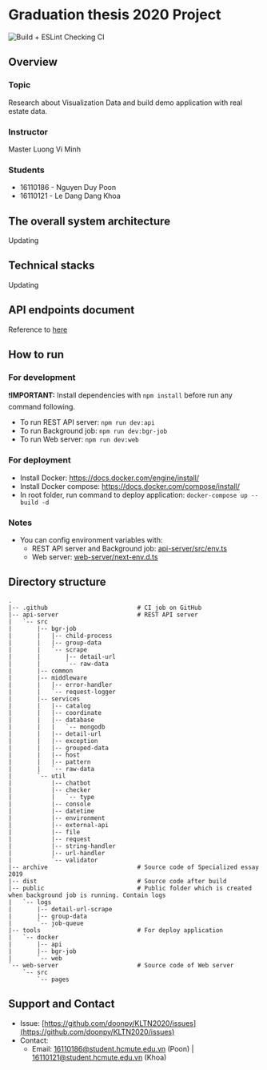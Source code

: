# Graduation thesis 2020 Project
![Build + ESLint Checking CI](https://github.com/doonpy/KLTN2020/workflows/Node.js%20CI/badge.svg?branch=KLTN2020&event=push)
## Overview
### Topic
Research about Visualization Data and build demo application with real estate data.
### Instructor
Master Luong Vi Minh
### Students
- 16110186 - Nguyen Duy Poon
- 16110121 - Le Dang Dang Khoa
    
## The overall system architecture
Updating

## Technical stacks
Updating

## API endpoints document
Reference to [here](https://documenter.getpostman.com/view/6309569/SzmZbeww?version=latest)

## How to run
### For development
❗**IMPORTANT:** Install dependencies with `npm install` before run any command following.

- To run REST API server: 
`npm run dev:api`
- To run Background job: 
`npm run dev:bgr-job`
- To run Web server: 
`npm run dev:web`

### For deployment
- Install Docker: https://docs.docker.com/engine/install/ 
- Install Docker compose: https://docs.docker.com/compose/install/
- In root folder, run command to deploy application:
`docker-compose up --build -d`

### Notes
- You can config environment variables with:
    - REST API server and Background job: [api-server/src/env.ts](/api-server/src/env.ts)
    - Web server: [web-server/next-env.d.ts](/web-server/next-env.d.ts)

## Directory structure
```
.
|-- .github                         # CI job on GitHub
|-- api-server                      # REST API server
|   `-- src
|       |-- bgr-job
|       |   |-- child-process
|       |   |-- group-data
|       |   `-- scrape
|       |       |-- detail-url
|       |       `-- raw-data
|       |-- common
|       |-- middleware
|       |   |-- error-handler
|       |   `-- request-logger
|       |-- services
|       |   |-- catalog
|       |   |-- coordinate
|       |   |-- database
|       |   |   `-- mongodb
|       |   |-- detail-url
|       |   |-- exception
|       |   |-- grouped-data
|       |   |-- host
|       |   |-- pattern
|       |   `-- raw-data
|       `-- util
|           |-- chatbot
|           |-- checker
|           |   `-- type
|           |-- console
|           |-- datetime
|           |-- environment
|           |-- external-api
|           |-- file
|           |-- request
|           |-- string-handler
|           |-- url-handler
|           `-- validator
|-- archive                         # Source code of Specialized essay 2019
|-- dist                            # Source code after build
|-- public                          # Public folder which is created when background job is running. Contain logs
|   `-- logs
|       |-- detail-url-scrape
|       |-- group-data
|       `-- job-queue
|-- tools                           # For deploy application
|   `-- docker
|       |-- api
|       |-- bgr-job
|       `-- web
`-- web-server                      # Source code of Web server
    `-- src
        `-- pages
```

## Support and Contact
- Issue: [https://github.com/doonpy/KLTN2020/issues](https://github.com/doonpy/KLTN2020/issues)
- Contact: 
    - Email: 16110186@student.hcmute.edu.vn (Poon) | 16110121@student.hcmute.edu.vn (Khoa)

